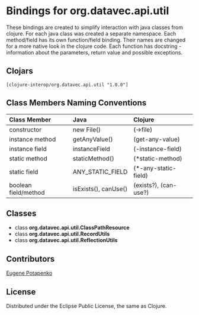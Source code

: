 # Bindings for org.datavec.api.util

These bindings are created to simplify interaction with java classes from clojure.
For each java class was created a separate namespace.
Each method/field has its own function/field binding.
Their names are changed for a more native look in the clojure code. Each function has docstring - information about the parameters, return value and possible exceptions.

## Clojars

```
[clojure-interop/org.datavec.api.util "1.0.0"]
```

## Class Members Naming Conventions

| Class Member | Java | Clojure |
|:--|:--|:--|
| constructor | new File() | (->file) |
| instance method | getAnyValue() | (get-any-value) |
| instance field | instanceField | (-instance-field) |
| static method | staticMethod() | (*static-method) |
| static field | ANY_STATIC_FIELD | (*-any-static-field) |
| boolean field/method | isExists(), canUse() | (exists?), (can-use?) |

## Classes

- class **org.datavec.api.util.ClassPathResource**
- class **org.datavec.api.util.RecordUtils**
- class **org.datavec.api.util.ReflectionUtils**

## Contributors

[Eugene Potapenko](https://github.com/potapenko/)

## License

Distributed under the Eclipse Public License, the same as Clojure.
